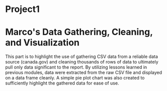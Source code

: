 # Project1

# Marco's Data Gathering, Cleaning, and Visualization
  This part is to highlight the use of gathering CSV data from a reliable data source (canada.gov) and cleaning thousands of rows of data to ultimately
  pull only data significant to the report. By utilizing lessons learned in previous modules, data were extracted from the raw CSV file and displayed
  on a data frame cleanly. A simple pie plot chart was also created to sufficiently highlight the gathered data for ease of use.
